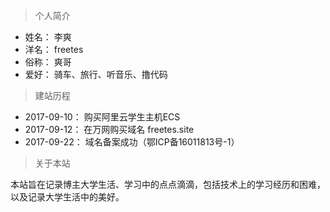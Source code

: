 > 个人简介

* 姓名：  李爽
* 洋名：  freetes
* 俗称：  爽哥
* 爱好：  骑车、旅行、听音乐、撸代码

> 建站历程

* 2017-09-10：  购买阿里云学生主机ECS
* 2017-09-12：  在万网购买域名 freetes.site
* 2017-09-22：  域名备案成功（鄂ICP备16011813号-1）

> 关于本站

本站旨在记录博主大学生活、学习中的点点滴滴，包括技术上的学习经历和困难，以及记录大学生活中的美好。